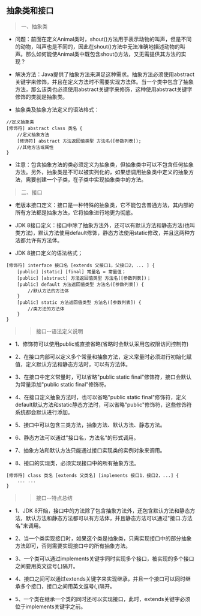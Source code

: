 ## 抽象类和接口
> 一、抽象类
- 问题：前面在定义Animal类时，shout()方法用于表示动物的叫声，但是不同的动物，叫声也是不同的，因此在shout()方法中无法准确地描述动物的叫声。那么如何能使Animal类中既包含shout()方法，又无需提供其方法的实现？

- 解决方法：Java提供了抽象方法来满足这种需求。抽象方法必须使用abstract关键字来修饰，并且在定义方法时不需要实现方法体。当一个类中包含了抽象方法，那么该类也必须使用abstract关键字来修饰，这种使用abstract关键字修饰的类就是抽象类。

- 抽象类及抽象方法定义的语法格式：
```
//定义抽象类
[修饰符] abstract class 类名 {
    //定义抽象方法
    [修饰符] abstract 方法返回值类型 方法名([参数列表]);
    //其他方法或属性
}
```

- 注意：包含抽象方法的类必须定义为抽象类，但抽象类中可以不包含任何抽象方法。另外，抽象类是不可以被实列化的，如果想调用抽象类中定义的抽象方法，需要创建一个子类，在子类中实现抽象类中的方法。

>二、接口
- 老版本接口定义：接口是一种特殊的抽象类，它不能包含普通方法，其内部的所有方法都是抽象方法，它将抽象进行地更为彻底。

- JDK 8接口定义：接口中除了抽象方法外，还可以有默认方法和静态方法(也叫类方法)，默认方法使用default修饰，静态方法使用static修改，并且这两种方法都允许有方法体。

- JDK 8接口定义的语法格式；
```
[修饰符] interface 接口名 [extends 父接口1，父接口2，... ] {
    [public] [static] [final] 常量名 = 常量值；
    [public] [abstract] 方法返回值类型 方法名([参数列表])；
    [public] default 方法返回值类型 方法名([参数列表]) {
        //默认方法的方法体
    }
    [public] static 方法返回值类型 方法名([参数列表]) {
        //类方法的方法体
    }
}
```
>> 接口--语法定义说明
- 1、修饰符可以使用public或直接省略(省略时会默认采用包权限访问控制符)

- 2、在接口内部可以定义多个常量和抽象方法，定义常量时必须进行初始化赋值，定义默认方法和静态方法时，可以有方法体。

- 3、在接口中定义常量时，可以省略"public static final"修饰符，接口会默认为常量添加"public static final"修饰符。

- 4、在接口定义抽象方法时，也可以省略"public static final"修饰符，定义default默认方法和static静态方法时，可以省略"public"修饰符，这些修饰符系统都会默认进行添加。

- 5、接口中可以包含三类方法，抽象方法、默认方法、静态方法。

- 6、静态方法可以通过"接口名，方法名"的形式调用。

- 7、抽象方法和默认方法只能通过接口实现类的实例对象来调用。

- 8、接口的实现类，必须实现接口中的所有抽象方法。
```
[修饰符] class 类名 [extends 父类名] [implements 接口1，接口2，...] {
    ... ...
}
```
>>接口--特点总结
- 1、JDK 8开始，接口中的方法除了包含抽象方法外，还包含默认方法和静态方法，默认方法和静态方法都可以有方法体，并且静态方法可以通过"接口.方法名"来调用。

- 2、当一个类实现接口时，如果这个类是抽象类，只需实现接口中的部分抽象方法即可，否则需要实现接口中的所有抽象方法。

- 3、一个类可以通过implements关键字同时实现多个接口，被实现的多个接口之间要用英文逗号(,)隔开。

- 4、接口之间可以通过extends关键字来实现继承，并且一个接口可以同时继承多个接口，接口之间用英文逗号(,)隔开。

- 5、一个类在继承一个类的同时还可以实现接口，此时，extends关键字必须位于implements关键字之前。
